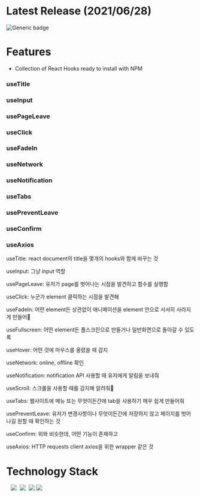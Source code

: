 # Latest Release (2021/06/28)

![Generic badge](https://img.shields.io/badge/build-passing-green.svg)

# Features

- Collection of React Hooks ready to install with NPM

### useTitle

### useInput

### usePageLeave

### useClick

### useFadeIn

### useNetwork

### useNotification

### useTabs

### usePreventLeave

### useConfirm

### useAxios

useTitle: react document의 title을 몇개의 hooks와 함께 바꾸는 것

useInput: 그냥 input 역할

usePageLeave: 유저가 page를 벗어나는 시점을 발견하고 함수를 실행함

useClick: 누군가 element 클릭하는 시점을 발견해

useFadeIn: 어떤 element든 상관없이 애니메이션을 element 안으로 서서히 사라지게 만들어

useFullscreen: 어떤 element든 풀스크린으로 만들거나 일반화면으로 돌아갈 수 있도록

useHover: 어떤 것에 마우스를 올렸을 때 감지

useNetwork: online, offline 확인

useNotification: notification API 사용할 때 유저에게 알림을 보내줘

useScroll: 스크롤을 사용할 때를 감지해 알려줘

useTabs: 웹사이트에 메뉴 또는 무엇이든간에 tab을 사용하기 매우 쉽게 만들어줘

usePreventLeave: 유저가 변경사항이나 무엇이든간에 저장하지 않고 페이지를 벗어나길 원할 때 확인하는 것

useConfirm: 위와 비슷한데, 어떤 기능이 존재하고

useAxios: HTTP requests client axios을 위한 wrapper 같은 것

# Technology Stack

&nbsp;&nbsp;
<img src="https://img.shields.io/badge/HTML5-E34F26?style=flat-square&logo=HTML5&logoColor=white"/></a>&nbsp;
<img src="https://img.shields.io/badge/CSS3-1572B6?style=flat-square&logo=CSS3&logoColor=white"/></a>&nbsp;
<img src="https://img.shields.io/badge/Javascript-F7DF1E?style=flat-square&logo=JavaScript&logoColor=white"/></a>
<img src="https://img.shields.io/badge/React-61DAFB?style=flat-square&logo=React&logoColor=white"/></a>
